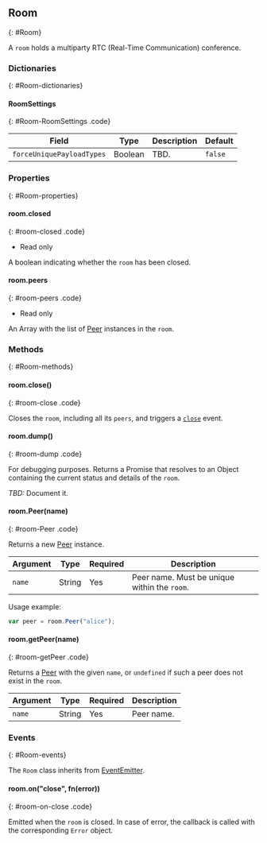 ## Room
{: #Room}

A `room` holds a multiparty RTC (Real-Time Communication) conference.


### Dictionaries
{: #Room-dictionaries}

<section markdown="1">

#### RoomSettings
{: #Room-RoomSettings .code}

<div markdown="1" class="table-wrapper">

Field                     | Type    | Description   | Default
------------------------- | ------- | ------------- | -------------
`forceUniquePayloadTypes` | Boolean | TBD. | `false`

</div>

</section>


### Properties
{: #Room-properties}

<section markdown="1">

#### room.closed
{: #room-closed .code}

* Read only

A boolean indicating whether the `room` has been closed.

#### room.peers
{: #room-peers .code}

* Read only

An Array with the list of [Peer](#Peer) instances in the `room`.

</section>


### Methods
{: #Room-methods}

<section markdown="1">

#### room.close()
{: #room-close .code}

Closes the `room`, including all its `peers`, and triggers a [`close`](#room-on-close) event.

#### room.dump()
{: #room-dump .code}

For debugging purposes. Returns a Promise that resolves to an Object containing the current status and details of the `room`.

*TBD:* Document it.

#### room.Peer(name)
{: #room-Peer .code}

Returns a new [Peer](#Peer) instance.

<div markdown="1" class="table-wrapper">

Argument   | Type    | Required  | Description  
---------- | ------- | --------- | -------------
`name`     | String  | Yes       | Peer name. Must be unique within the `room`.

</div>

Usage example:

```javascript
var peer = room.Peer("alice");
```

#### room.getPeer(name)
{: #room-getPeer .code}

Returns a [Peer](#Peer) with the given `name`, or `undefined` if such a peer does not exist in the `room`.

<div markdown="1" class="table-wrapper">

Argument   | Type    | Required  | Description  
---------- | ------- | --------- | -------------
`name`     | String  | Yes       | Peer name.

</div>

</section>


### Events
{: #Room-events}

The `Room` class inherits from [EventEmitter](https://nodejs.org/api/events.html#events_class_eventemitter).

<section markdown="1">

#### room.on("close", fn(error))
{: #room-on-close .code}

Emitted when the `room` is closed. In case of error, the callback is called with the corresponding `Error` object.

</section>
